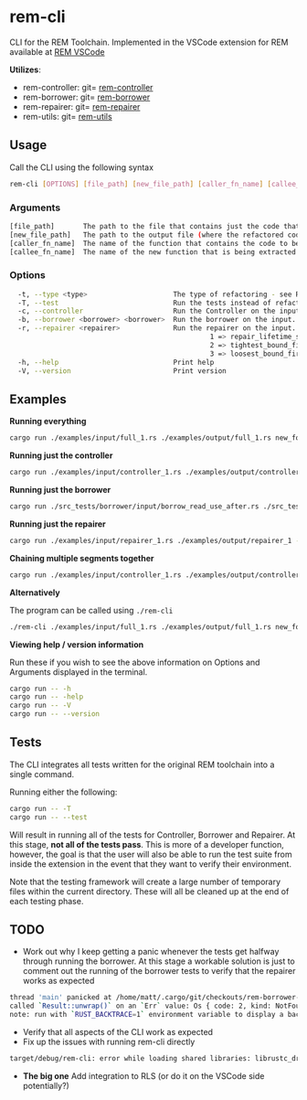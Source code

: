 # rem-cli
CLI for the REM Toolchain. Implemented in the VSCode extension for REM available at
[REM VSCode](https://marketplace.visualstudio.com/items?itemName=MatthewBritton.remvscode&ssr=false#overview)

**Utilizes**:

- rem-controller: git= [rem-controller](https://github.com/RuleBrittonica/rem-controller)
- rem-borrower: git= [rem-borrower](https://github.com/RuleBrittonica/rem-borrower)
- rem-repairer: git= [rem-repairer](https://github.com/RuleBrittonica/rem-repairer)
- rem-utils: git= [rem-utils](https://github.com/RuleBrittonica/rem-utils)

## Usage

Call the CLI using the following syntax

```bash
rem-cli [OPTIONS] [file_path] [new_file_path] [caller_fn_name] [callee_fn_name]
```

### Arguments
```bash
[file_path]       The path to the file that contains just the code that will be refactored
[new_file_path]   The path to the output file (where the refactored code ends up)
[caller_fn_name]  The name of the function that contains the code to be refactored
[callee_fn_name]  The name of the new function that is being extracted
```

### Options

```bash
  -t, --type <type>                     The type of refactoring - see README to learn what is currently supported. Leaving blank will run original REM extraction
  -T, --test                            Run the tests instead of refactoring. Ignores all other arguments
  -c, --controller                      Run the Controller on the input. Can be chained with borrower and repairer by adding their flags. Not specifying a flag is equivalent to -c -b -r
  -b, --borrower <borrower> <borrower>  Run the borrower on the input. Can be chaned with controller and repairer by adding their flags. Requires two additional arguments: `pre_extract_file_path` and `method_call_mut_file_path`.
  -r, --repairer <repairer>             Run the repairer on the input. Can be chained with controller and borrower by adding their flags. Requires the additional argument `repair_system`.
                                                 1 => repair_lifetime_simple
                                                 2 => tightest_bound_first
                                                 3 => loosest_bound_first
  -h, --help                            Print help
  -V, --version                         Print version
```

## Examples

**Running everything**

```bash
cargo run ./examples/input/full_1.rs ./examples/output/full_1.rs new_foo bar
```

**Running just the controller**

```bash
cargo run ./examples/input/controller_1.rs ./examples/output/controller_1.rs new_foo bar -c
```

**Running just the borrower**

```bash
cargo run ./src_tests/borrower/input/borrow_read_use_after.rs ./src_tests/borrower/output/borrow_read_use_after.rs new_foo bar -b src_tests/borrower/method_call_mut/borrow_read_use_after.rs src_tests/borrower/pre_extract/borrow_read_use_after.rs
```

**Running just the repairer**

```bash
cargo run ./examples/input/repairer_1.rs ./examples/output/repairer_1 -r
```

**Chaining multiple segments together**

```bash
cargo run ./examples/input/controller_1.rs ./examples/output/controller_borrower_1.rs new_foo bar -c -r
```

**Alternatively**

The program can be called using `./rem-cli`

```bash
./rem-cli ./examples/input/full_1.rs ./examples/output/full_1.rs new_foo bar
```

**Viewing help / version information**

Run these if you wish to see the above information on Options and Arguments
displayed in the terminal.

```bash
cargo run -- -h
cargo run -- -help
cargo run -- -V
cargo run -- --version
```

## Tests

The CLI integrates all tests written for the original REM toolchain into a
single command.

Running either the following:

```bash
cargo run -- -T
cargo run -- --test
```

Will result in running all of the tests for Controller, Borrower and Repairer.
At this stage, **not all of the tests pass**. This is more of a developer function,
however, the goal is that the user will also be able to run the test suite from
inside the extension in the event that they want to verify their environment.

Note that the testing framework will create a large number of temporary files
within the current directory. These will all be cleaned up at the end of each
testing phase.

## TODO
  * Work out why I keep getting a panic whenever the tests get halfway through
    running the borrower. At this stage a workable solution is just to comment
    out the running of the borrower tests to verify that the repairer works as expected
   ```bash
   thread 'main' panicked at /home/matt/.cargo/git/checkouts/rem-borrower-c9dc79a7e6c71e4e/d760805/src/borrow.rs:1104:10:
   called `Result::unwrap()` on an `Err` value: Os { code: 2, kind: NotFound, message: "No such file or directory" }
   note: run with `RUST_BACKTRACE=1` environment variable to display a backtrace
   ```
  * Verify that all aspects of the CLI work as expected
  * Fix up the issues with running rem-cli directly
  ```bash
  target/debug/rem-cli: error while loading shared libraries: librustc_driver-6c98eb7349a51df2.so: cannot open shared object file: No such file or directory
  ```
  * **The big one** Add integration to RLS (or do it on the VSCode side potentially?)
